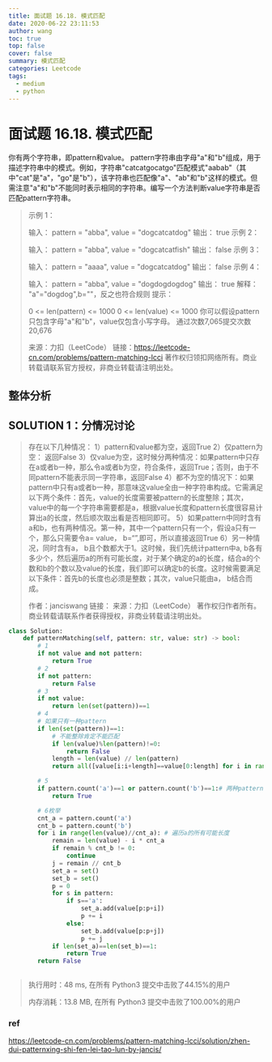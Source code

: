 ```yaml
---
title: 面试题 16.18. 模式匹配
date: 2020-06-22 23:11:53
author: wang
toc: true
top: false
cover: false
summary: 模式匹配
categories: Leetcode
tags:
  - medium
  - python
---
```


# 面试题 16.18. 模式匹配

你有两个字符串，即pattern和value。 pattern字符串由字母"a"和"b"组成，用于描述字符串中的模式。例如，字符串"catcatgocatgo"匹配模式"aabab"（其中"cat"是"a"，"go"是"b"），该字符串也匹配像"a"、"ab"和"b"这样的模式。但需注意"a"和"b"不能同时表示相同的字符串。编写一个方法判断value字符串是否匹配pattern字符串。






> 示例 1：
>
> 输入： pattern = "abba", value = "dogcatcatdog"
> 输出： true
> 示例 2：
>
> 输入： pattern = "abba", value = "dogcatcatfish"
> 输出： false
> 示例 3：
>
> 输入： pattern = "aaaa", value = "dogcatcatdog"
> 输出： false
> 示例 4：
>
> 输入： pattern = "abba", value = "dogdogdogdog"
> 输出： true
> 解释： "a"="dogdog",b=""，反之也符合规则
> 提示：
>
> 0 <= len(pattern) <= 1000
> 0 <= len(value) <= 1000
> 你可以假设pattern只包含字母"a"和"b"，value仅包含小写字母。
> 通过次数7,065提交次数20,676
>
> 来源：力扣（LeetCode）
> 链接：https://leetcode-cn.com/problems/pattern-matching-lcci
> 著作权归领扣网络所有。商业转载请联系官方授权，非商业转载请注明出处。
>
> 



## 整体分析



## SOLUTION 1：分情况讨论

> 存在以下几种情况：
> 1）pattern和value都为空，返回True
> 2）仅pattern为空： 返回False
> 3）仅value为空，这时候分两种情况：如果pattern中只存在a或者b一种，那么令a或者b为空，符合条件，返回True；否则，由于不同pattern不能表示同一字符串，返回False
> 4）都不为空的情况下：如果pattern中只有a或者b一种，那意味这value全由一种字符串构成。它需满足以下两个条件：首先，value的长度需要被pattern的长度整除；其次，value中的每一个字符串需要都是a，根据value长度和pattern长度很容易计算出a的长度，然后顺次取出看是否相同即可。
> 5）如果pattern中同时含有a和b，也有两种情况。第一种，其中一个pattern只有一个，假设a只有一个，那么只需要令a= value， b=“”,即可，所以直接返回True
> 6）另一种情况，同时含有a， b且个数都大于1。这时候，我们先统计pattern中a, b各有多少个，然后遍历a的所有可能长度，对于某个确定的a的长度，结合a的个数和b的个数以及value的长度，我们即可以确定b的长度。这时候需要满足以下条件：首先b的长度也必须是整数；其次，value只能由a， b结合而成。
>
> 作者：janciswang
> 链接：
> 来源：力扣（LeetCode）
> 著作权归作者所有。商业转载请联系作者获得授权，非商业转载请注明出处。

```python
class Solution:
    def patternMatching(self, pattern: str, value: str) -> bool:
        # 1
        if not value and not pattern:
            return True
        # 2
        if not pattern:
            return False
        # 3
        if not value:
            return len(set(pattern))==1
        # 4
        # 如果只有一种pattern
        if len(set(pattern))==1: 
            # 不能整除肯定不能匹配
            if len(value)%len(pattern)!=0:
                return False
            length = len(value) // len(pattern)
            return all([value[i:i+length]==value[0:length] for i in range(0, len(value),length)])

        # 5
        if pattern.count('a')==1 or pattern.count('b')==1:# 两种pattern但是其中一种只有一个，只需要另这个为value，另外一个为空即可
            return True

        # 6枚举
        cnt_a = pattern.count('a')
        cnt_b = pattern.count('b')
        for i in range(len(value)//cnt_a): # 遍历a的所有可能长度
            remain = len(value) - i * cnt_a 
            if remain % cnt_b != 0:
                continue
            j = remain // cnt_b
            set_a = set()
            set_b = set()
            p = 0
            for s in pattern:
                if s=='a':
                    set_a.add(value[p:p+i])
                    p += i
                else:
                    set_b.add(value[p:p+j])
                    p += j
            if len(set_a)==len(set_b)==1:
                return True
        return False    



```

> 执行用时：48 ms, 在所有 Python3 提交中击败了44.15%的用户
>
> 内存消耗：13.8 MB, 在所有 Python3 提交中击败了100.00%的用户

### ref

https://leetcode-cn.com/problems/pattern-matching-lcci/solution/zhen-dui-patternxing-shi-fen-lei-tao-lun-by-jancis/